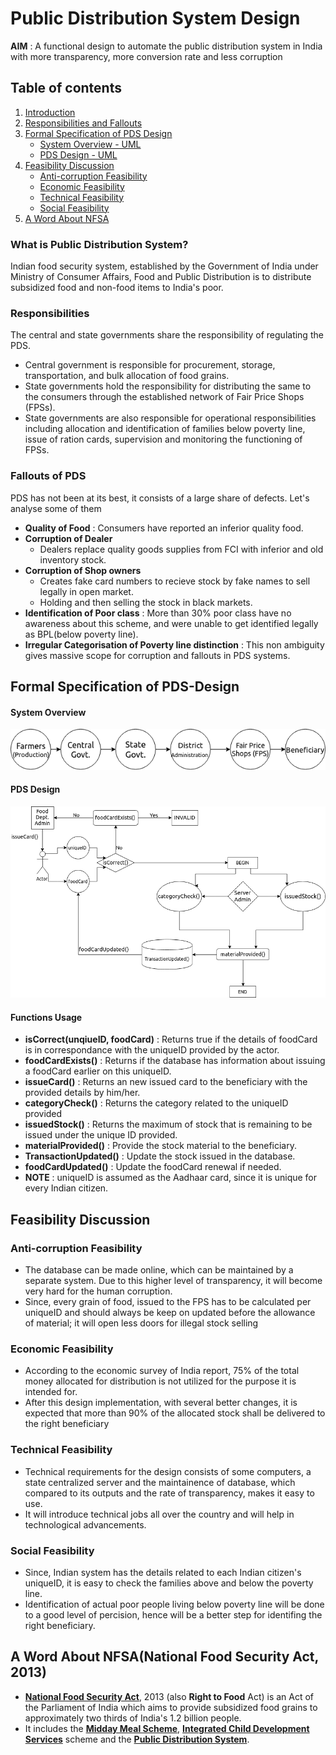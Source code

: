 # Public Distribution System Design

**AIM** : A functional design to automate the public distribution system in India with more transparency, more conversion rate and less corruption

## Table of contents
1. [Introduction](#intro)
2. [Responsibilities and Fallouts](#one)
3. [Formal Specification of PDS Design](#two)
	- [System Overview - UML](#twoone)
	- [PDS Design - UML](#twotwo)
4. [Feasibility Discussion](#three)
	- [Anti-corruption Feasibility](#threeone)
	- [Economic Feasibility](#threetwo)
	- [Technical Feasibility](#threethree)
	- [Social Feasibility](#threefour)
5. [A Word About NFSA](#four)

### <a id="intro"></a>What is Public Distribution System?

Indian food security system, established by the Government of India under Ministry of Consumer Affairs, Food and Public Distribution is to distribute subsidized food and non-food items to India's poor. 

### <a id="one"></a>Responsibilities

The central and state governments share the responsibility of regulating the PDS.
- Central government is responsible for procurement, storage, transportation, and bulk allocation of food grains.
- State governments hold the responsibility for distributing the same to the consumers through the established network of Fair Price Shops (FPSs). 
- State governments are also responsible for operational responsibilities including allocation and identification of families below poverty line, issue of ration cards, supervision and monitoring the functioning of FPSs.

### Fallouts of PDS

PDS has not been at its best, it consists of a large share of defects. Let's analyse some of them
- **Quality of Food** : Consumers have reported an inferior quality food.
- **Corruption of Dealer**
	- Dealers replace quality goods supplies from FCI with inferior and old inventory stock.
- **Corruption of Shop owners**
	- Creates fake card numbers to recieve stock by fake names to sell legally in open market.
	- Holding and then selling the stock in black markets.
- **Identification of Poor class** : More than 30% poor class have no awareness about this scheme, and were unable to get identified legally as BPL(below poverty line).
- **Irregular Categorisation of Poverty line distinction** : This non ambiguity gives massive scope for corruption and fallouts in PDS systems.

## <a id="two"></a>Formal Specification of PDS-Design

#### <a id="twoone"></a> System Overview
![system_overview](system_overview.png)

#### <a id="twotwo"></a> PDS Design
![PDS Design](PDS.png)

#### Functions Usage

- **isCorrect(unqiueID, foodCard)** : Returns true if the details of foodCard is in correspondance with the uniqueID provided by the actor.
- **foodCardExists()** : Returns if the database has information about issuing a foodCard earlier on this uniqueID.
- **issueCard()** : Returns an new issued card to the beneficiary with the provided details by him/her.
- **categoryCheck()** : Returns the category related to the uniqueID provided
- **issuedStock()** : Returns the maximum of stock that is remaining to be issued under the unique ID provided.
- **materialProvided()** : Provide the stock material to the beneficiary.
- **TransactionUpdated()** : Update the stock issued in the database.
- **foodCardUpdated()** : Update the foodCard renewal if needed.
- **NOTE** : uniqueID is assumed as the Aadhaar card, since it is unique for every Indian citizen.

## <a id="three"></a>Feasibility Discussion

### <a id="threeone"></a>Anti-corruption Feasibility

- The database can be made online, which can be maintained by a separate system. Due to this higher level of transparency, it will become very hard for the human corruption.
- Since, every grain of food, issued to the FPS has to be calculated per uniqueID and should always be keep on updated before the allowance of material; it will open less doors for illegal stock selling

### <a id="threetwo"></a>Economic Feasibility

- According to the economic survey of India report, 75% of the total money allocated for distribution is not utilized for the purpose it is intended for.
- After this design implementation, with several better changes, it is expected that more than 90% of the allocated stock shall be delivered to the right beneficiary

### <a id="threethree"></a>Technical Feasibility

- Technical requirements for the design consists of some computers, a state centralized server and the maintainence of database, which compared to its outputs and the rate of transparency, makes it easy to use.
- It will introduce technical jobs all over the country and will help in technological advancements.

### <a id="threefour"></a>Social Feasibility

- Since, Indian system has the details related to each Indian citizen's uniqueID, it is easy to check the families above and below the poverty line.
- Identification of actual poor people living below poverty line will be done to a good level of percision, hence will be a better step for identifing the right beneficiary. 

## <a id="four"></a>A Word About NFSA(National Food Security Act, 2013)

- [**National Food Security Act**](https://en.wikipedia.org/wiki/National_Food_Security_Act,_2013), 2013 (also **Right to Food** Act) is an Act of the Parliament of India which aims to provide subsidized food grains to approximately two thirds of India's 1.2 billion people.
- It includes the [**Midday Meal Scheme**](https://en.wikipedia.org/wiki/Midday_Meal_Scheme), [**Integrated Child Development Services**](https://en.wikipedia.org/wiki/Integrated_Child_Development_Services) scheme and the [**Public Distribution System**](https://en.wikipedia.org/wiki/Public_Distribution_System).

